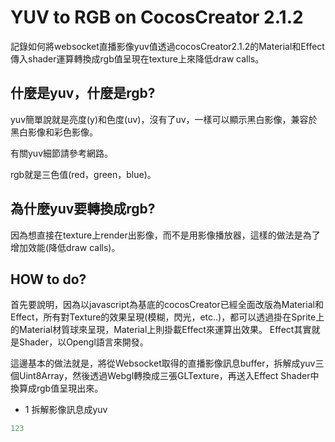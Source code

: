 # YUV to RGB on CocosCreator 2.1.2

記錄如何將websocket直播影像yuv值透過cocosCreator2.1.2的Material和Effect傳入shader運算轉換成rgb值呈現在texture上來降低draw calls。

## 什麼是yuv，什麼是rgb?

yuv簡單說就是亮度(y)和色度(uv)，沒有了uv，一樣可以顯示黑白影像，兼容於黑白影像和彩色影像。

有關yuv細節請參考網路。

rgb就是三色值(red，green，blue)。

## 為什麼yuv要轉換成rgb?

因為想直接在texture上render出影像，而不是用影像播放器，這樣的做法是為了增加效能(降低draw calls)。

## HOW to do?

首先要說明，因為以javascript為基底的cocosCreator已經全面改版為Material和Effect，所有對Texture的效果呈現(模糊，閃光，etc..)，都可以透過掛在Sprite上的Material材質球來呈現，Material上則掛載Effect來運算出效果。
Effect其實就是Shader，以Opengl語言來開發。

這邊基本的做法就是，將從Websocket取得的直播影像訊息buffer，拆解成yuv三個Uint8Array，然後透過Webgl轉換成三張GLTexture，再送入Effect Shader中換算成rgb值呈現出來。

- 1 拆解影像訊息成yuv
```javascript
123
```

